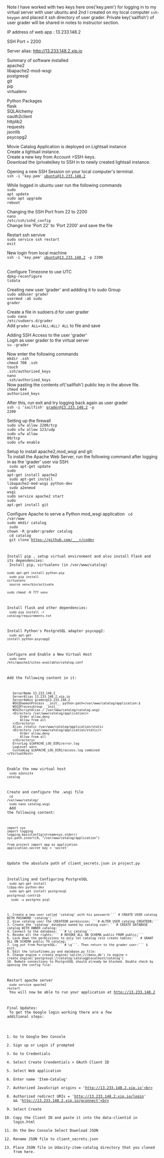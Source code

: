 Note I have worked with two keys here one('key.pem') for logging in to my virtual server with user ubuntu and 2nd I created on my local computer <code>ssh-keygen</code> and placed it ssh directory of user grader. Private key('sailfish') of user grader will be shared in notes to instructor section. 

IP address of web app : 13.233.148.2

SSH Port = 2200  

Server alias: http://13.233.148.2.xip.io

Summary of software installed<br>
apache2<br>
libapache2-mod-wsgi<br>
postgresql<br>
git<br> 
pip<br>
virtualenv<br>

Python Packages<br>
flask<br>
SQLAlchemy<br>
oauth2client<br>
httplib2<br>
requests<br>
jsonlib<br>
psycopg2<br>

Movie Catalog Application is deployed on Lightsail instance<br> 
  Create a lightsail instance.<br>
  Create a new key from Account >SSH-keys.<br>
  Download the (private)key to SSH in to newly created lightsail instance.

Opening a new SSH Session on your local computer's terminal.<br>
<code>ssh -i 'key.pem' ubuntu@13.233.148.2 </code>
 
 While logged in ubuntu user run the following commands<br>
 <code>sudo apt update</code><br>
 <code>sudo apt upgrade</code><br>
 <code>reboot</code><br>

Changing the SSH Port from 22 to 2200<br>
<code>nano /etc/ssh/sshd_config</code><br>
Change line 'Port 22' to 'Port 2200' and save the file

Restart ssh servive<br>
<code>sudo service ssh restart</code><br>
<code>exit</code><br>
 
 New login from local machine<br> 
 <code>ssh -i 'key.pem' ubuntu@13.233.148.2 -p 2200 </code><br>
 
 Configure Timezone to use UTC<br>
 <code>dpkg-reconfigure tzdata</code><br>
  
Creating new user 'grader' and addding it to sudo Group<br>
<code>sudo adduser grader</code><br>
<code>usermod -aG sudo grader</code><br>

Create a file in sudoers.d for user grader<br>
<code>sudo nano /etc/sudoers.d/grader</code><br>
Add `grader ALL=(ALL:ALL) ALL` to file and save<br>

Adding SSH Access to the user 'grader'<br>
Login as user grader to the virtual server<br>
<code>su -grader</code><br>

Now enter the following commands<br>
<code>mkdir .ssh</code><br>
<code>chmod 700 .ssh</code><br>
<code>touch .ssh/authorized_keys</code><br>
<code>nano .ssh/authorized_keys</code><br>
Now pasting the contents of('sailfish') public key in the above file.<br> 
<code>chmod 644 authorized_keys</code>

After this,  run exit and try logging back again as user grader<br>
<code>ssh -i 'sailfish' grader@13.233.148.2 -p 2200</code>

Setting up the firewall<br>
<code>sudo ufw allow 2200/tcp</code><br>
<code>sudo ufw allow 123/udp</code><br>
<code>sudo ufw allow 80/tcp</code><br>
<code>sudo ufw enable</code>

Setup to install apache2,mod_wsgi and git:<br>
To install the Apache Web Server, run the following command after logging in as the 'grader' user via SSH:<br>
<code> sudo apt-get update</code><br>
<code>sudo apt-get install apache2</code><br>
<code> sudo apt-get install libapache2-mod-wsgi python-dev</code><br>
<code> sudo a2enmod wsgi</code><br>
<code>sudo service apache2 start</code><br>
<code>sudo apt-get install git</code><br>

Configure Apache to serve a Python mod_wsgi application
<code> cd /var/www</code><br>
<code>sudo mkdir catalog </code><br>
<code> sudo chown -R grader:grader catalog</code><br>
<code> cd catalog </code><br>
<code> git clone https://github.com/___</code>

Install pip , setup virtual environment and also install Flask and its dependencies:<br>
Install pip, virtualenv (in /var/www/catalog)<br>
<code>sudo apt-get install python-pip</code><br>
<code>sudo pip install virtualenv</code><br>
<code>source venv/bin/activate</code><br>
<code>sudo chmod -R 777 venv</code><br>

Install flask and other dependencies:<br>
<code>sudo pip install -r catalog/requirements.txt</code>

Install Python's PostgreSQL adapter psycopg2:<br>
<code>sudo apt-get install python-psycopg2</code>

Configure and Enable a New Virtual Host<br>
<code>sudo nano /etc/apache2/sites-available/catalog.conf</code><br>

Add the following content in it:
```<VirtualHost *:80>
   ServerName 13.233.148.2
   ServerAlias 13.233.148.2.xip.io
   ServerAdmin grader@13.233.148.2
   WSGIDaemonProcess __init__ python-path=/var/www/catalog/application:$
   WSGIProcessGroup __init__
   WSGIScriptAlias / /var/www/catalog/catalog.wsgi
   <Directory /var/www/catalog/application/>
       Order allow,deny
       Allow from all
   </Directory>
   Alias /static /var/www/catalog/application/static
   <Directory /var/www/catalog/application/static/>
       Order allow,deny
       Allow from all
   </Directory>
   ErrorLog ${APACHE_LOG_DIR}/error.log
   LogLevel warn
   CustomLog ${APACHE_LOG_DIR}/access.log combined
</VirtualHost>
```
Enable the new virtual host<br>
<code>sudo a2ensite catalog</code>

Create and configure the .wsgi file<br>
<code>cd /var/www/catalog/</code><br>
<code>sudo nano catalog.wsgi</code><br>
Add the following content:
```
import sys
import logging
logging.basicConfig(stream=sys.stderr)
sys.path.insert(0, "/var/www/catalog/application")

from project import app as application
application.secret_key = 'secret'
```

Update the absolute path of client_secrets.json in  project.py<br>

Installing and Configuring PostgreSQL<br>
<code>sudo apt-get install libpq-dev python-dev</code><br>
<code>sudo apt-get install postgresql postgresql-contrib</code> <br>
<code> sudo -u postgres psql</code> 
 
 ```
1. Create a new user called 'catalog' with his password:``` # CREATE USER catalog WITH PASSWORD 'catalog';```
2. Give catalog user the CREATEDB permission: ```# ALTER USER catalog CREATEDB;```
3. Create the 'catalog' database owned by catalog user: ```# CREATE DATABASE catalog WITH OWNER catalog;```
4. Connect to the database: ```# \c catalog```
5. Revoke all the rights:``` # REVOKE ALL ON SCHEMA public FROM public;```
6. Lock down the permissions to only let catalog role create tables:``` # GRANT ALL ON SCHEMA public TO catalog;```
7. Log out from PostgreSQL:``` # \q```. Then return to the grader user:``` $ exit.```
8. Edit the lotsofitems.py and database.py file:
9. Change engine = create_engine('sqlite:///menu.db') to engine = create_engine('postgresql://catalog:catalog@localhost/catalog')
10. Remote connections to PostgreSQL should already be blocked. Double check by opening the config file:
```
 Restart apache server<br>
 <code>sudo service apache2 restart</code><br>
 You will now be able to run your application at http://13.233.148.2
 
 Final Updates: <br>
To get the Google login working there are a few additional steps:
1. Go to Google Dev Console<br>
2. Sign up or Login if prompted<br>
3. Go to Credentials<br>
4. Select Create Crendentials > OAuth Client ID<br>
5. Select Web application<br>
6. Enter name 'Item-Catalog'<br>
7. Authorized JavaScript origins = 'http://13.233.148.2.xip.io'<br>
8. Authorized redirect URIs = 'http://13.233.148.2.xip.io/login' && 'http://13.233.148.2.xip.io/gconnect'<br>
9. Select Create<br>
10. Copy the Client ID and paste it into the data-clientid in login.html<br>
11. On the Dev Console Select Download JSON<br>
12. Rename JSON file to client_secrets.json<br>
13. Place JSON file in Udacity-item-catalog directory that you cloned from here.<br>
 
 
 
 
 
 
 
